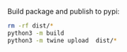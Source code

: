 Build package and publish to pypi:

```bash
rm -rf dist/*
python3 -m build
python3 -m twine upload  dist/*
```
